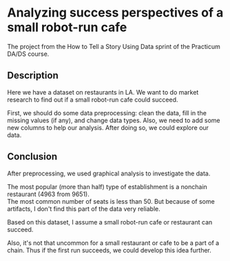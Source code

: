 # Analyzing success perspectives of a small robot-run cafe 
The project from the How to Tell a Story Using Data sprint of the Practicum DA/DS course.


## Description
Here we have a dataset on restaurants in LA. We want to do market research to find out if a small robot-run cafe could succeed.

First, we should do some data preprocessing: clean the data, fill in the missing values (if any), and change data types. Also, we need to add some new columns to help our analysis. After doing so, we could explore our data.

## Conclusion
After preprocessing, we used graphical analysis to investigate the data. 

The most popular (more than half) type of establishment is a nonchain restaurant (4963 from 9651).   
The most common number of seats is less than 50. But because of some artifacts, I don't find this part of the data very reliable. 

Based on this dataset, I assume a small robot-run cafe or restaurant can succeed.

Also, it's not that uncommon for a small restaurant or cafe to be a part of a chain. Thus if the first run succeeds, we could develop this idea further.